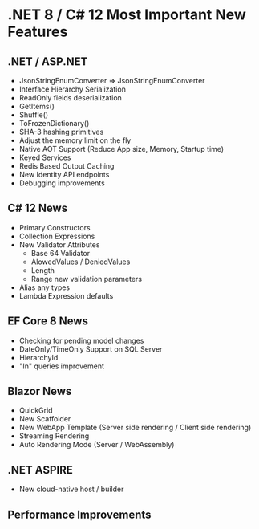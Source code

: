 # **.NET 8 / C# 12 Most Important New Features**

## .NET / ASP.NET
- JsonStringEnumConverter => JsonStringEnumConverter<Tenum>
- Interface Hierarchy Serialization
- ReadOnly fields deserialization
- GetItems<T>()
- Shuffle<T>()
- ToFrozenDictionary()
- SHA-3 hashing primitives
- Adjust the memory limit on the fly
- Native AOT Support (Reduce App size, Memory, Startup time)
- Keyed Services
- Redis Based Output Caching
- New Identity API endpoints
- Debugging improvements

## **C# 12 News**
- Primary Constructors
- Collection Expressions
- New Validator Attributes
  - Base 64 Validator
  - AlowedValues / DeniedValues
  - Length
  - Range new validation parameters
- Alias any types
- Lambda Expression defaults

## **EF Core 8 News**
- Checking for pending model changes
- DateOnly/TimeOnly Support on SQL Server
- HierarchyId
- "In" queries improvement

## **Blazor News**
- QuickGrid
- New Scaffolder
- New WebApp Template (Server side rendering / Client side rendering)
- Streaming Rendering
- Auto Rendering Mode (Server / WebAssembly)

## **.NET ASPIRE**
- New cloud-native host / builder

## Performance Improvements
